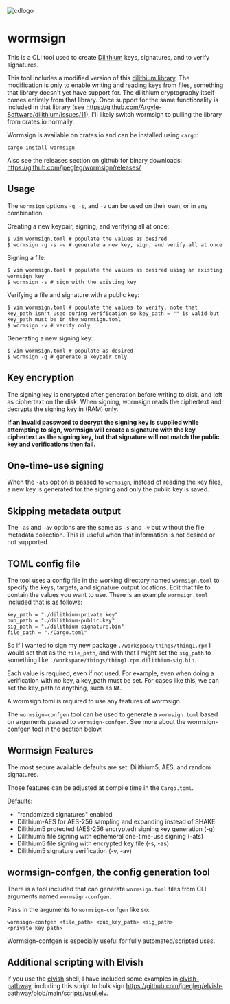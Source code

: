 ![cdlogo](https://carefuldata.com/images/cdlogo.png)

# wormsign

This is a CLI tool used to create [Dilithium](https://pq-crystals.org/dilithium/index.shtml) keys, signatures, and to verify signatures.

This tool includes a modified version of this [dilithium library](https://github.com/Argyle-Software/dilithium). The modification is only to enable writing and reading keys from files, something that library doesn't yet have support for. The dilithium cryptography itself comes entirely from that library. Once support for the same functionality is included in that library (see https://github.com/Argyle-Software/dilithium/issues/11), I'll likely switch wormsign to pulling the library from crates.io normally.

Wormsign is available on crates.io and can be installed using `cargo`:

```
cargo install wormsign
```

Also see the releases section on github for binary downloads: https://github.com/jpegleg/wormsign/releases/

## Usage

The `wormsign` options `-g`, `-s`, and `-v` can be used on their own, or in any combination.

Creating a new keypair, signing, and verifying all at once:

```
$ vim wormsign.toml # populate the values as desired
$ wormsign -g -s -v # generate a new key, sign, and verify all at once
```

Signing a file:

```
$ vim wormsign.toml # populate the values as desired using an existing wormsign key
$ wormsign -s # sign with the existing key
```

Verifying a file and signature with a public key:

```
$ vim wormsign.toml # populate the values to verify, note that key_path isn't used during verification so key_path = "" is valid but key_path must be in the wormsign.toml
$ wormsign -v # verify only
```

Generating a new signing key:

```
$ vim wormsign.toml # populate as desired
$ wormsign -g # generate a keypair only
```

## Key encryption

The signing key is encrypted after generation before writing to disk, and left as ciphertext on the disk. When signing, wormsign reads the ciphertext and decrypts the signing key in (RAM) only.

<b>If an invalid password to decrypt the signing key is supplied while attempting to sign, wormsign will create a signature with the key ciphertext as the signing key, but that signature will not match the public key and verifications then fail.</b>

## One-time-use signing

When the `-ats` option is passed to `wormsign`, instead of reading the key files, a new key is generated for the signing and only the public key is saved.

## Skipping metadata output

The `-as` and `-av` options are the same as `-s` and `-v` but without the file metadata collection. This is useful when that information is not desired or not supported.

## TOML config file

The tool uses a config file in the working directory named `wormsign.toml` to specify the keys, targets, and signature output locations. Edit that file to contain the values you want to use. There is an example `wormsign.toml` included that is as follows:

```
key_path = "./dilithium-private.key"
pub_path = "./dilithium-public.key"
sig_path = "./dilithium-signature.bin"
file_path = "./Cargo.toml"
```

So if I wanted to sign my new package `./workspace/things/thing1.rpm` I would set that as the `file_path`, and with that I might set the `sig_path` to something like `./workspace/things/thing1.rpm.dilithium-sig.bin`.

Each value is required, even if not used. For example, even when doing a verification with no key, a key_path must be set. For cases like this, we can set the key_path to anything, such as `NA`.

A wormsign.toml is required to use any features of wormsign.

The `wormsign-confgen` tool can be used to generate a `wormsign.toml` based on arguments passed to `wormsign-confgen`. See more about the wormsign-confgen tool in the section below.

## Wormsign Features

The most secure available defaults are set: Dilithium5, AES, and random signatures.

Those features can be adjusted at compile time in the `Cargo.toml`.

Defaults:

- "randomized signatures" enabled
- Dilithium-AES for AES-256 sampling and expanding instead of SHAKE
- Dilithium5 protected (AES-256 encrypted) signing key generation (-g)
- Dilithium5 file signing with ephemeral one-time-use signing (-ats)
- Dilithium5 file signing with encrypted key file (-s, -as)
- Dilithium5 signature verification (-v, -av)

## wormsign-confgen, the config generation tool

There is a tool included that can generate `wormsign.toml` files from CLI arguments named `wormsign-confgen`.

Pass in the arguments to `wormsign-confgen` like so:

`wormsign-confgen <file_path> <pub_key_path> <sig_path> <private_key_path>`

Wormsign-confgen is especially useful for fully automated/scripted uses.

## Additional scripting with Elvish

If you use the [elvish](https://elv.sh/r) shell, I have included some examples in [elvish-pathway](https://github.com/jpegleg/elvish-pathway/tree/main), including this script to bulk sign https://github.com/jpegleg/elvish-pathway/blob/main/scripts/usul.elv.
